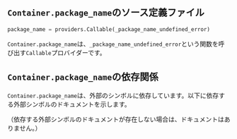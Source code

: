 ## `Container.package_name`のソース定義ファイル

```python
package_name = providers.Callable(_package_name_undefined_error)
```

`Container.package_name`は、`_package_name_undefined_error`という関数を呼び出す`Callable`プロバイダーです。

## `Container.package_name`の依存関係

`Container.package_name`は、外部のシンボルに依存しています。以下に依存する外部シンボルのドキュメントを示します。

（依存する外部シンボルのドキュメントが存在しない場合は、ドキュメントはありません。）